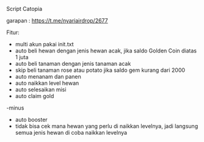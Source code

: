 Script Catopia

garapan :
https://t.me/nyariairdrop/2677

Fitur:
- multi akun pakai init.txt
- auto beli hewan dengan jenis hewan acak, jika saldo Golden Coin diatas 1 juta
- auto beli tanaman dengan jenis tanaman acak
- skip beli tanaman rose atau potato jika saldo gem kurang dari 2000
- auto menanam dan panen
- auto naikkan level hewan
- auto selesaikan misi
- auto claim gold

-minus
- auto booster
- tidak bisa cek mana hewan yang perlu di naikkan levelnya,
  jadi langsung semua jenis hewan di coba naikkan levelnya
